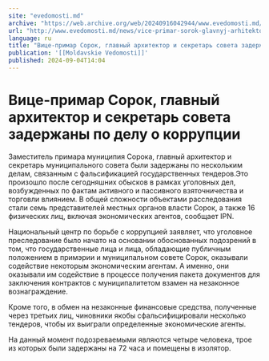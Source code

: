 ```yaml
---
site: "evedomosti.md"
archive: "https://web.archive.org/web/20240916042944/www.evedomosti.md/news/vice-primar-sorok-glavnyj-arhitektor-i-sekretar-soveta-zader"
url: "http://www.evedomosti.md/news/vice-primar-sorok-glavnyj-arhitektor-i-sekretar-soveta-zader"
language: ru
title: "Вице-примар Сорок, главный архитектор и секретарь совета задержаны по делу о коррупции"
publication: '[[Moldavskie Vedomosti]]'
published: 2024-09-04T14:04
---
```


# Вице-примар Сорок, главный архитектор и секретарь совета задержаны по делу о коррупции

Заместитель примара муниципия Сорока, главный архитектор и секретарь муниципального совета были задержаны по нескольким делам, связанным с фальсификацией государственных тендеров.Это произошло после сегодняшних обысков в рамках уголовных дел, возбужденных по фактам активного и пассивного взяточничества и торговли влиянием. В общей сложности объектами расследования стали семь представителей местных органов власти Сорок, а также 16 физических лиц, включая экономических агентов, сообщает IPN.

Национальный центр по борьбе с коррупцией заявляет, что уголовное преследование было начато на основании обоснованных подозрений в том, что государственные лица и лица, обладающие публичным положением в примэрии и муниципальном совете Сорок, оказывали содействие некоторым экономическим агентам. А именно, они оказывали им содействие в процессе получения пакета документов для заключения контрактов с муниципалитетом взамен на незаконное вознаграждение.

Кроме того, в обмен на незаконные финансовые средства, полученные через третьих лиц, чиновники якобы сфальсифицировали несколько тендеров, чтобы их выиграли определенные экономические агенты.

На данный момент подозреваемыми являются четыре человека, трое из которых были задержаны на 72 часа и помещены в изолятор.